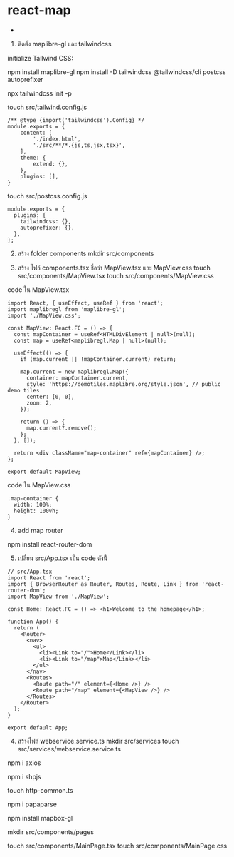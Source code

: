 # react-map
-
1. ติดตั้ง maplibre-gl และ tailwindcss

initialize Tailwind CSS:

npm install maplibre-gl
npm install -D tailwindcss @tailwindcss/cli postcss autoprefixer
<!-- npm install tailwindcss  -->
npx tailwindcss init -p

touch src/tailwind.config.js

```
/** @type {import('tailwindcss').Config} */
module.exports = {
    content: [
        './index.html',
        './src/**/*.{js,ts,jsx,tsx}',
    ],
    theme: {
        extend: {},
    },
    plugins: [],
}

```

touch src/postcss.config.js
```
module.exports = {
  plugins: {
    tailwindcss: {},
    autoprefixer: {},
  },
};

```

2. สร้าง folder components
mkdir src/components

3. สร้าง ไฟล์ components.tsx ชื่อว่า MapView.tsx และ MapView.css
touch src/components/MapView.tsx
touch src/components/MapView.css


code ใน MapView.tsx
```
import React, { useEffect, useRef } from 'react';
import maplibregl from 'maplibre-gl';
import './MapView.css';

const MapView: React.FC = () => {
  const mapContainer = useRef<HTMLDivElement | null>(null);
  const map = useRef<maplibregl.Map | null>(null);

  useEffect(() => {
    if (map.current || !mapContainer.current) return;

    map.current = new maplibregl.Map({
      container: mapContainer.current,
      style: 'https://demotiles.maplibre.org/style.json', // public demo tiles
      center: [0, 0],
      zoom: 2,
    });

    return () => {
      map.current?.remove();
    };
  }, []);

  return <div className="map-container" ref={mapContainer} />;
};

export default MapView;
```



code ใน MapView.css
```
.map-container {
  width: 100%;
  height: 100vh;
}

```

4. add map router 

npm install react-router-dom


5. เปลี่ยน src/App.tsx เป็น code ดังนัี้

```
// src/App.tsx
import React from 'react';
import { BrowserRouter as Router, Routes, Route, Link } from 'react-router-dom';
import MapView from './MapView';

const Home: React.FC = () => <h1>Welcome to the homepage</h1>;

function App() {
  return (
    <Router>
      <nav>
        <ul>
          <li><Link to="/">Home</Link></li>
          <li><Link to="/map">Map</Link></li>
        </ul>
      </nav>
      <Routes>
        <Route path="/" element={<Home />} />
        <Route path="/map" element={<MapView />} />
      </Routes>
    </Router>
  );
}

export default App;

```

4. สร้างไฟล์ webservice.service.ts 
mkdir src/services
touch src/services/webservice.service.ts 


npm i axios

npm i shpjs

touch http-common.ts


npm i papaparse

npm install mapbox-gl

mkdir src/components/pages

touch src/components/MainPage.tsx
touch src/components/MainPage.css
